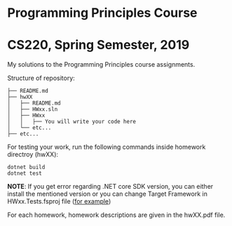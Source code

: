 # Programming Principles Course
# CS220, Spring Semester, 2019

My solutions to the Programming Principles course assignments.

Structure of repository:

```
├── README.md
├── hwXX
│   ├── README.md
│   ├── HWxx.sln
│   ├── HWxx
│   │   ├── You will write your code here
│   └── etc...
├── etc...
```

For testing your work, run the following commands inside homework directroy (hwXX):

```
dotnet build  
dotnet test  
```

__NOTE__: If you get error regarding .NET core SDK version, you can either install the mentioned version or you can change Target Framework in HWxx.Tests.fsproj file ([for example](https://github.com/miraliahmadli/CS220-Programming-Principles/blob/master/hw2/HW2.Tests/HW2.Tests.fsproj#L4))

For each homework, homework descriptions are given in the hwXX.pdf file.
